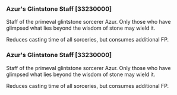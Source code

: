 ### Azur's Glintstone Staff [33230000]

Staff of the primeval glintstone sorcerer Azur. Only those who have glimpsed what lies beyond the wisdom of stone may wield it.

Reduces casting time of all sorceries, but consumes additional FP.### Azur's Glintstone Staff [33230000]

Staff of the primeval glintstone sorcerer Azur. Only those who have glimpsed what lies beyond the wisdom of stone may wield it.

Reduces casting time of all sorceries, but consumes additional FP.